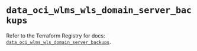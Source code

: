# `data_oci_wlms_wls_domain_server_backups`

Refer to the Terraform Registry for docs: [`data_oci_wlms_wls_domain_server_backups`](https://registry.terraform.io/providers/oracle/oci/7.19.0/docs/data-sources/wlms_wls_domain_server_backups).
